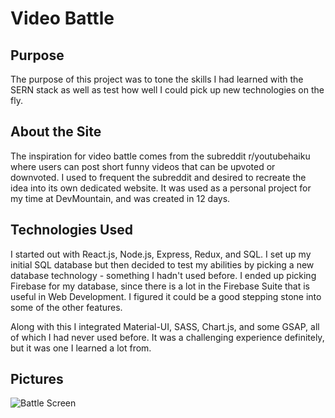 Video Battle
=======

## Purpose

The purpose of this project was to tone the skills I had learned with the SERN stack as well as test how well I could pick up new technologies on the fly. 

## About the Site

The inspiration for video battle comes from the subreddit r/youtubehaiku where users can post short funny videos that can be upvoted or downvoted. I used to frequent the subreddit and desired to recreate the idea into its own dedicated website. It was used as a personal project for my time at DevMountain, and was created in 12 days.

## Technologies Used
I started out with React.js, Node.js, Express, Redux, and SQL. I set up my initial SQL database but then decided to test my abilities by picking a new database technology - something I hadn't used before. I ended up picking Firebase for my database, since there is a lot in the Firebase Suite that is useful in Web Development. I figured it could be a good stepping stone into some of the other features.

Along with this I integrated Material-UI, SASS, Chart.js, and some GSAP, all of which I had never used before. It was a challenging experience definitely, but it was one I learned a lot from. 

## Pictures

![Battle Screen](https://firebasestorage.googleapis.com/v0/b/this-is-just-for-my-github.appspot.com/o/video-battle%2Fbattle_screen_vb.png?alt=media&token=63c6547a-201b-468f-bdb1-7f02805f310e)
